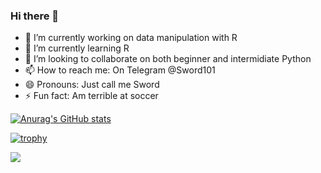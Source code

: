 ### Hi there 👋

<!--
**ntipac/ntipac** is a ✨ _special_ ✨ repository because its `README.md` (this file) appears on your GitHub profile.
-->

- 🔭 I’m currently working on data manipulation with R
- 🌱 I’m currently learning R
- 👯 I’m looking to collaborate on both beginner and intermidiate Python
- 📫 How to reach me: On Telegram @Sword101
- 😄 Pronouns: Just call me Sword
- ⚡ Fun fact: Am terrible at soccer

[![Anurag's GitHub stats](https://github-readme-stats.vercel.app/api?username=ntipac&count_private=trueshow_icons=true&theme=omni)](https://github.com/anuraghazra/github-readme-stats)

[![trophy](https://github-profile-trophy.vercel.app/?username=ntipac&theme=dracula&margin-h=15)](https://github.com/ryo-ma/github-profile-trophy)

![](https://komarev.com/ghpvc/?username=ntipac&style=flat)

